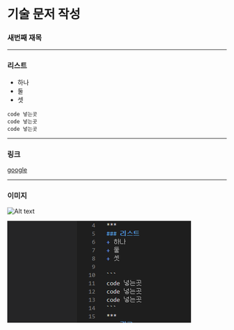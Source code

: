 # 기술 문저 작성
### 새번째 재목

***
### 리스트 
+ 하나
+ 둘
+ 셋

```
code 넣는곳
code 넣는곳
code 넣는곳
```
***
### 링크
[google](https://www.google.com)

***
### 이미지
![Alt text](https://images.unsplash.com/photo-1587613991394-51450cb21333?ixlib=rb-1.2.1&ixid=eyJhcHBfaWQiOjEyMDd9&auto=format&fit=crop&w=675&q=80)

![Alt text](img/1.PNG)